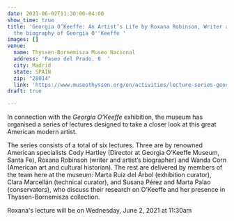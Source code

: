 ```yaml
---
date: 2021-06-02T11:30:00-04:00
show_time: true
title: 'Georgia O’Keeffe: An Artist’s Life by Roxana Robinson, Writer and author of
  the biography of Georgia O''Keeffe '
images: []
venue:
  name: Thyssen-Bornemisza Museo Nacional
  address: 'Paseo del Prado, 8  '
  city: Madrid
  state: SPAIN
  zip: "28014"
  link: 'https://www.museothyssen.org/en/activities/lecture-series-georgia-okeeffe '
draft: true

---
```

In connection with the _Georgia O’Keeffe_ exhibition, the museum has organised a series of lectures designed to take a closer look at this great American modern artist.  
  
The series consists of a total of six lectures. Three are by renowned American specialists Cody Hartley (Director at Georgia O’Keeffe Museum, Santa Fe), Roxana Robinson (writer and artist’s biographer) and Wanda Corn (American art and cultural historian). The rest are delivered by members of the team here at the museum: Marta Ruiz del Árbol (exhibition curator), Clara Marcellán (technical curator), and Susana Pérez and Marta Palao (conservators), who discuss their research on O’Keeffe and her presence in Thyssen-Bornemisza collection.

Roxana's lecture will be on Wednesday, June 2, 2021 at 11:30am